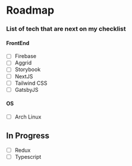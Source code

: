 <h1> Roadmap </h1>


<h3> List of tech that are next on my checklist </h3>


<h4> FrontEnd </h4>

- [ ] Firebase
- [ ] Aggrid
- [ ] Storybook
- [ ] NextJS
- [ ] Tailwind CSS
- [ ] GatsbyJS

<h4> OS </h4>

- [ ] Arch Linux



<h2> In Progress </h2>

- [ ] Redux
- [ ] Typescript
